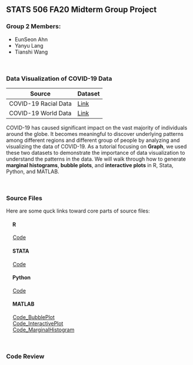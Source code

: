 ## STATS 506 FA20 Midterm Group Project 
### Group 2 Members:
* EunSeon Ahn
* Yanyu Lang 
* Tianshi Wang

<br/> 

### Data Visualization of COVID-19 Data
Source| Dataset
------------ | ------------ 
COVID-19 Racial Data | [Link](https://covidtracking.com/race)
COVID-19 World Data | [Link](https://ourworldindata.org/covid-hospitalizations)

COVID-19 has caused significant impact on the vast majority of individuals around the globe. It becomes meaningful to discover underlying patterns among different regions and different group of people by analyzing and visualizing the data of COVID-19. As a tutorial focusing on **Graph**, we used these two datasets to demonstrate the importance of data visualization to understand the patterns in the data. We will walk through how to generate **marginal histograms**, **bubble plots**, and **interactive plots** in R, Stata, Python, and MATLAB. 
 
<br/> 

### Source Files
Here are some quck links toward core parts of source files:
<br/> 
#### &emsp; R
&emsp; [Code](./R/r_code.R) <br/> 
#### &emsp; STATA
&emsp; [Code](./STATA/stata_code.do) <br/>
#### &emsp; Python
&emsp; [Code](./Python/Python_Code.ipynb) <br/> 
#### &emsp; MATLAB
&emsp; [Code_BubblePlot](./MATLAB/bubbleplot_new.m) <br/>
&emsp; [Code_InteractivePlot](./MATLAB/interactve_plots.m) <br/>
&emsp; [Code_MarginalHistogram](./MATLAB/marginal_histogram.m) <br/>

<br/>  

### Code Review
